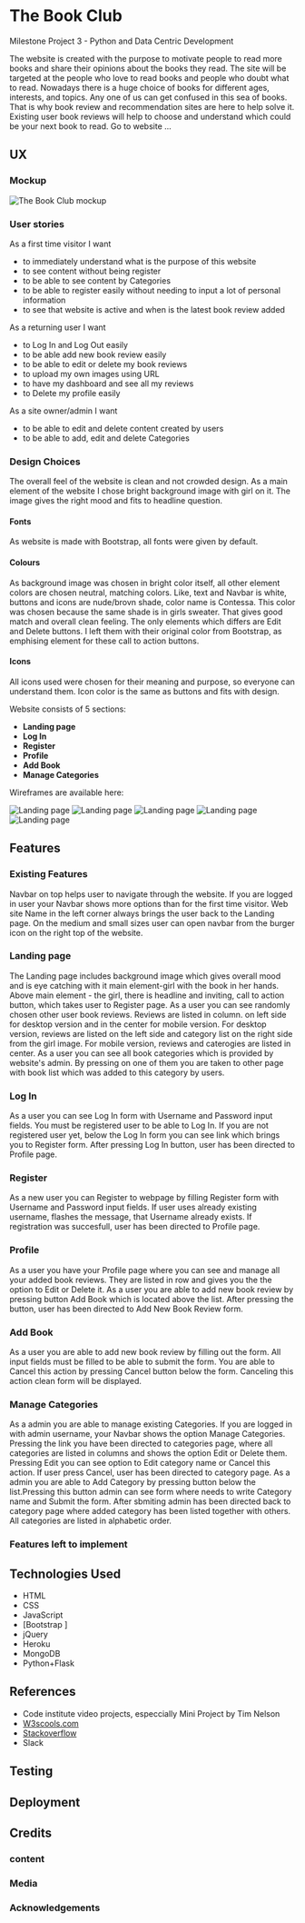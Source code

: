 # The Book Club

Milestone Project 3 - Python and Data Centric Development

The website is created with the purpose to motivate people to read more books and share their opinions about the books they read.
The site will be targeted at the people who love to read books and people who doubt what to read.
Nowadays there is a huge choice of books for different ages, interests, and topics. Any one of us can get confused in this sea of books.
That is why book review and recommendation sites are here to help solve it. 
Existing user book reviews will help to choose and understand which could be your next book to read.
Go to website ...

## UX

### Mockup

![The Book Club mockup]()

### User stories

As a first time visitor I want 
- to immediately understand what is the purpose of this website
- to see content without being register
- to be able to see content by Categories
- to be able to register easily without needing to input a lot of personal information
- to see that website is active and when is the latest book review added 

As a returning user I want 
- to Log In and Log Out easily
- to be able add new book review easily
- to be able to edit or delete my book reviews
- to upload my own images using URL
- to have my dashboard and see all my reviews
- to Delete my profile easily

As a site owner/admin I want
- to be able to edit and delete content created by users
- to be able to add, edit and delete Categories

### Design Choices

The overall feel of the website is clean and not crowded design. As a main element of the website I chose bright background image with girl on it.
The image gives the right mood and fits to headline question.

#### Fonts

As website is made with Bootstrap, all fonts were given by default. 

#### Colours

As background image was chosen in bright color itself, all other element colors are chosen neutral, matching colors. Like, text and Navbar is white,
buttons and icons are nude/brovn shade, color name is Contessa. This color was chosen because the same shade is in girls sweater.
That gives good match and overall clean feeling.
The only elements which differs are Edit and Delete buttons. I left them with their original color from Bootstrap, as emphising element for these call to action buttons.

#### Icons

All icons used were chosen for their meaning and purpose, so everyone can understand them. 
Icon color is the same as buttons and fits with design.

Website consists of 5 sections:

- **Landing page**
- **Log In**
- **Register**
- **Profile**
- **Add Book** 
- **Manage Categories**

Wireframes are available here:

![Landing page](static/wireframes/w-1.png)
![Landing page](static/wireframes/w-2.png)
![Landing page](static/wireframes/w-4.png)
![Landing page](static/wireframes/w-3.png)
![Landing page](static/wireframes/w-5.png)

## Features

### Existing Features

Navbar on top helps user to navigate through the website. If you are logged in user your Navbar shows more options than for the first time visitor.
Web site Name in the left corner always brings the user back to the Landing page.
On the medium and small sizes user can open navbar from the burger icon on the right top of the website. 

### Landing page

The Landing page includes background image which gives overall mood and is eye catching with it main element-girl with the book in her hands.
Above main element - the girl, there is headline and inviting, call to action button, which takes user to Register page.
As a user you can see randomly chosen other user book reviews. Reviews are listed in column. on left side for desktop version and in the center for mobile version.
For desktop version, reviews are listed on the left side and category list on the right side from the girl image. 
For mobile version, reviews and caterogies are listed in center.
As a user you can see all book categories which is provided by website's admin. By pressing on one of them you are taken to other page with book list
which was added to this category by users.

### Log In

As a user you can see Log In form with Username and Password input fields. 
You must be registered user to be able to Log In.
If you are not registered user yet, below the Log In form you can see link which brings you to Register form.
After pressing Log In button, user has been directed to Profile page.

### Register

As a new user you can Register to webpage by filling Register form with Username and Password input fields.
If user uses already existing username, flashes the message, that Username already exists.
If registration was succesfull, user has been directed to Profile page.

### Profile

As a user you have your Profile page where you can see and manage all your added book reviews. 
They are listed in row and gives you the the option to Edit or Delete it.
As a user you are able to add new book review by pressing button Add Book which is located above the list.
After pressing the button, user has been directed to Add New Book Review form.

### Add Book

As a user you are able to add new book review by filling out the form. All input fields must be filled to be able to submit the form.
You are able to Cancel this action by pressing Cancel button below the form.
Canceling this action clean form will be displayed.

### Manage Categories

As a admin you are able to manage existing Categories. 
If you are logged in with admin username, your Navbar shows the option Manage Categories.
Pressing the link you have been directed to categories page, where all categories are listed in columns and shows the option Edit or Delete them.
Pressing Edit you can see option to Edit category name or Cancel this action. If user press Cancel, user has been directed to category page.
As a admin you are able to Add Category by pressing button below the list.Pressing this button admin can see form where needs to write Category name and Submit the form.
After sbmiting admin has been directed back to category page where added category has been listed together with others.
All categories are listed in alphabetic order.


### Features left to implement

## Technologies Used
- HTML
- CSS 
- JavaScript
- [Bootstrap ]
- jQuery
- Heroku
- MongoDB
- Python+Flask

## References
- Code institute video projects, especcially Mini Project by Tim Nelson
- [W3scools.com](https://www.w3schools.com/)
- [Stackoverflow](https://stackoverflow.com/)
- Slack 

## Testing

## Deployment

## Credits

### content
### Media
### Acknowledgements

